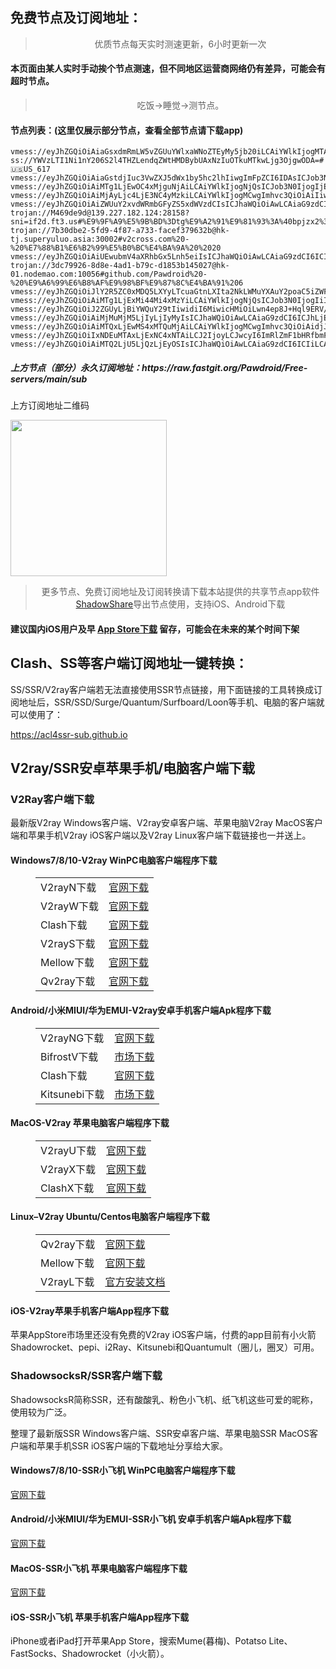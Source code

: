 
<h2>免费节点及订阅地址：</h2>
<blockquote>
<p style="text-align: center;">优质节点每天实时测速更新，6小时更新一次</p>
</blockquote>
<h4>本页面由某人实时手动挨个节点测速，但不同地区运营商网络仍有差异，可能会有超时节点。</h4>
<blockquote>
<p style="text-align: center;">吃饭->睡觉->测节点。</p>
</blockquote>
<h4>节点列表：(这里仅展示部分节点，查看全部节点请下载app)</h4>

```vmess://eyJhZGQiOiJ2YXUxLjBiYWQuY29tIiwidiI6MiwicHMiOiLwn4em8J+Hul9BVV/mvrPlpKfliKnkupoiLCJwb3J0Ijo0NDMsImlkIjoiOTI3MDk0ZDMtZDY3OC00NzYzLTg1OTEtZTI0MGQwYmNhZTg3IiwiYWlkIjowLCJzY3kiOiJhdXRvIiwibmV0Ijoid3MiLCJ0eXBlIjoiIiwiaG9zdCI6InZhdTEuMGJhZC5jb20iLCJ0bHMiOiJ0bHMiLCJwYXRoIjoiL2NoYXQifQ==
vmess://eyJhZGQiOiAiaGsxdmRmLW5vZGUuYWlxaWNoZTEyMy5jb20iLCAiYWlkIjogMTAsICJob3N0IjogIiIsICJpZCI6ICJhOTA1OTdjMS1iYWIzLTQyMTctYWQ2Zi0wODM4Njc1Yzg2MzgiLCAibmV0IjogInRjcCIsICJwYXRoIjogIiIsICJwb3J0IjogODE4OSwgInBzIjogImdpdGh1Yi5jb20vUGF3ZHJvaWQgLSBcdTdmOGVcdTU2ZmQgIDM1IiwgInRscyI6ICJ0bHMiLCAidHlwZSI6ICJhdXRvIiwgInNlY3VyaXR5IjogImF1dG8iLCAic2tpcC1jZXJ0LXZlcmlmeSI6IHRydWUsICJzbmkiOiAiIn0=
ss://YWVzLTI1Ni1nY206S2l4THZLendqZWtHMDBybUAxNzIuOTkuMTkwLjg3OjgwODA=#🇺🇸US_617
vmess://eyJhZGQiOiAiaGstdjIuc3VwZXJ5dWx1by5hc2lhIiwgImFpZCI6IDAsICJob3N0IjogIiIsICJpZCI6ICI3YjMwZGJlMi01ZmQ5LTRmODctYTczMy1mYWNlZjM3OTYzMmIiLCAibmV0IjogIndzIiwgInBhdGgiOiAiLyIsICJwb3J0IjogMzAwMDEsICJwcyI6ICJnaXRodWIuY29tL1Bhd2Ryb2lkIC0gXHU3MjMxXHU2Yzk5XHU1YzNjXHU0ZTlhICA0MSIsICJ0bHMiOiAidGxzIiwgInR5cGUiOiAiYXV0byIsICJzZWN1cml0eSI6ICJhdXRvIiwgInNraXAtY2VydC12ZXJpZnkiOiB0cnVlLCAic25pIjogIiJ9
vmess://eyJhZGQiOiAiMTg1LjEwOC4xMjguNjAiLCAiYWlkIjogNjQsICJob3N0IjogIjE4NS4xMDguMTI4LjYwIiwgImlkIjogIjVhYWIzOTM2LTE2ZDctNDM3Ny04YzMzLTBkNzdmMmQyOTVlZSIsICJuZXQiOiAid3MiLCAicGF0aCI6ICIvcGF0aC8wNTExMTEyMzA5MTAiLCAicG9ydCI6IDQ0MywgInBzIjogInYyY3Jvc3MuY29tIC0gXHU3MjMxXHU1YzE0XHU1MTcwICA3IiwgInRscyI6ICJ0bHMiLCAidHlwZSI6ICJhdXRvIiwgInNlY3VyaXR5IjogImF1dG8iLCAic2tpcC1jZXJ0LXZlcmlmeSI6IHRydWUsICJzbmkiOiAiIn0=
vmess://eyJhZGQiOiAiMjAyLjc4LjE3NC4yMzkiLCAiYWlkIjogMCwgImhvc3QiOiAiIiwgImlkIjogIjkyNzlkZGNjLTIyNTQtNDI4Ny04MmEyLWZjZTU5MWRlMTUyYSIsICJuZXQiOiAid3MiLCAicGF0aCI6ICIvIiwgInBvcnQiOiAzMjQ3MSwgInBzIjogImdpdGh1Yi5jb20vUGF3ZHJvaWQgLSBcdTUzNzBcdTVlYTYgIDQyIiwgInRscyI6ICIiLCAidHlwZSI6ICJhdXRvIiwgInNlY3VyaXR5IjogImF1dG8iLCAic2tpcC1jZXJ0LXZlcmlmeSI6IHRydWUsICJzbmkiOiAiIn0=
vmess://eyJhZGQiOiAiZWUuY2xvdWRmbGFyZS5xdWVzdCIsICJhaWQiOiAwLCAiaG9zdCI6ICIiLCAiaWQiOiAiZjkyNDdkZjQtMDJkNS00YjMxLWFjYzUtNDAyMjY1MmM1OTUzIiwgIm5ldCI6ICJ3cyIsICJwYXRoIjogIi9hcmllcyIsICJwb3J0IjogODAsICJwcyI6ICJnaXRodWIuY29tL1Bhd2Ryb2lkIC0gXHU3ZjhlXHU1NmZkQ2xvdWRGbGFyZVx1ODI4Mlx1NzBiOSAyMSIsICJ0bHMiOiAiIiwgInR5cGUiOiAiYXV0byIsICJzZWN1cml0eSI6ICJhdXRvIiwgInNraXAtY2VydC12ZXJpZnkiOiB0cnVlLCAic25pIjogIiJ9
trojan://M469de9d@139.227.182.124:28158?sni=if2d.ft3.us#%E9%9F%A9%E5%9B%BD%3Dtg%E9%A2%91%E9%81%93%3A%40bpjzx2%3D14
trojan://7b30dbe2-5fd9-4f87-a733-facef379632b@hk-tj.superyuluo.asia:30002#v2cross.com%20-%20%E7%88%B1%E6%B2%99%E5%B0%BC%E4%BA%9A%20%2020
vmess://eyJhZGQiOiAiUEwubmV4aXRhbGx5Lnh5eiIsICJhaWQiOiAwLCAiaG9zdCI6ICIiLCAiaWQiOiAiNTRjNmM4MjMtNDk1Ny00YzZjLWIxMGMtMzU5YmM1MWY3Y2MzIiwgIm5ldCI6ICJ3cyIsICJwYXRoIjogIi9hNTRlMjg0Y2I2LyIsICJwb3J0IjogNDQzLCAicHMiOiAiZ2l0aHViLmNvbS9QYXdkcm9pZCAtIFx1N2Y4ZVx1NTZmZENsb3VkRmxhcmVcdTUxNmNcdTUzZjhDRE5cdTgyODJcdTcwYjkgMjMiLCAidGxzIjogInRscyIsICJ0eXBlIjogImF1dG8iLCAic2VjdXJpdHkiOiAiYXV0byIsICJza2lwLWNlcnQtdmVyaWZ5IjogdHJ1ZSwgInNuaSI6ICIifQ==
trojan://3dc79926-8d8e-4ad1-b79c-d1853b145027@hk-01.nodemao.com:10056#github.com/Pawdroid%20-%20%E9%A6%99%E6%B8%AF%E9%98%BF%E9%87%8C%E4%BA%91%206
vmess://eyJhZGQiOiJlY2R5ZC0xMDQ5LXYyLTcuaGtnLXIta2NkLWMuYXAuY2poaC5iZWF1dHkiLCJ2IjoiMiIsInBzIjoiUmVsYXlf8J+HqPCfh7NDTi3wn4et8J+HsEhLXzYwIiwicG9ydCI6Mjk5MzgsImlkIjoiY2FhYzYyODUtNTExYy00YTA3LWI2ZGItZWRmYmRjZmUzODg5IiwiYWlkIjoiMCIsIm5ldCI6IndzIiwidHlwZSI6IiIsImhvc3QiOiJzMy5jamhoLmJlYXV0eSIsInBhdGgiOiIvamU1eDNwQk4xdmV6M05RdWROa0IiLCJ0bHMiOiJ0bHMifQ==
vmess://eyJhZGQiOiAiMTg1LjExMi44Mi4xMzYiLCAiYWlkIjogNjQsICJob3N0IjogIiIsICJpZCI6ICIzYzliNzc1Zi0xZmZjLTRkNzEtYWI0Ni00OWFkYzAwMTM4ODgiLCAibmV0IjogIndzIiwgInBhdGgiOiAiL3BhdGgvMDUxMTExMjMwOTEwIiwgInBvcnQiOiA0NDMsICJwcyI6ICJnaXRodWIuY29tL1Bhd2Ryb2lkIC0gXHU4MmFjXHU1MTcwICAzMCIsICJ0bHMiOiAidGxzIiwgInR5cGUiOiAiYXV0byIsICJzZWN1cml0eSI6ICJhdXRvIiwgInNraXAtY2VydC12ZXJpZnkiOiB0cnVlLCAic25pIjogIiJ9
vmess://eyJhZGQiOiJ2ZGUyLjBiYWQuY29tIiwidiI6MiwicHMiOiLwn4ep8J+Hql9ERV/lvrflm70iLCJwb3J0Ijo0NDMsImlkIjoiOTI3MDk0ZDMtZDY3OC00NzYzLTg1OTEtZTI0MGQwYmNhZTg3IiwiYWlkIjowLCJzY3kiOiJhdXRvIiwibmV0Ijoid3MiLCJ0eXBlIjoiIiwiaG9zdCI6InZkZTIuMGJhZC5jb20iLCJ0bHMiOiJ0bHMiLCJwYXRoIjoiL2NoYXQifQ==
vmess://eyJhZGQiOiAiMjMuMjM5LjIyLjIyMyIsICJhaWQiOiAwLCAiaG9zdCI6ICJhLjE4OS5jbiIsICJpZCI6ICI0NmI3NmIyMC0yMWQ4LTRjODctYjNkMi1lNDNmYmRhOTgyMmQiLCAibmV0IjogIndzIiwgInBhdGgiOiAiLyIsICJwb3J0IjogODA4MCwgInBzIjogImdpdGh1Yi5jb20vUGF3ZHJvaWQgLSBcdTdmOGVcdTU2ZmRcdTUyYTBcdTUyMjlcdTc5OGZcdTVjM2NcdTRlOWFcdTVkZGVcdThkMzlcdTkxY2NcdTg0OTlMaW5vZGVcdTY1NzBcdTYzNmVcdTRlMmRcdTVmYzMgOCIsICJ0bHMiOiAiIiwgInR5cGUiOiAiYXV0byIsICJzZWN1cml0eSI6ICJhdXRvIiwgInNraXAtY2VydC12ZXJpZnkiOiB0cnVlLCAic25pIjogIiJ9
vmess://eyJhZGQiOiAiMTQxLjEwMS4xMTQuMjAiLCAiYWlkIjogMCwgImhvc3QiOiAidjJyYXkxLnpodWppY24yLmNvbSIsICJpZCI6ICIwN2E2M2ZlMy04YTQ2LTRmODktYjU0OC05MTUxYzYxYjlkYzgiLCAibmV0IjogIndzIiwgInBhdGgiOiAiL2Rvbmd0YWl3YW5nLmNvbSIsICJwb3J0IjogNDQzLCAicHMiOiAiZ2l0aHViLmNvbS9QYXdkcm9pZCAtIFx1N2Y4ZVx1NTZmZENsb3VkRmxhcmVcdTgyODJcdTcwYjkgMjQiLCAidGxzIjogInRscyIsICJ0eXBlIjogImF1dG8iLCAic2VjdXJpdHkiOiAiYXV0byIsICJza2lwLWNlcnQtdmVyaWZ5IjogdHJ1ZSwgInNuaSI6ICIifQ==
vmess://eyJhZGQiOiIxNDEuMTAxLjExNC4xNTAiLCJ2IjoyLCJwcyI6ImRlZmF1bHRfbmFtZV8zIiwicG9ydCI6NDQzLCJpZCI6ImJmNDYxOWU0LTAxZGMtNDhjYS1iZTA4LTA5NzZiNTQ5NjhjZSIsImFpZCI6MCwic2N5IjoiYXV0byIsIm5ldCI6IndzIiwidHlwZSI6IiIsImhvc3QiOiJsZzUuemh1amljbjIuY29tIiwidGxzIjoidGxzIiwicGF0aCI6Ii9kb25ndGFpd2FuZy5jb20ifQ==
vmess://eyJhZGQiOiAiMTQ2LjU5LjQzLjEyOSIsICJhaWQiOiAwLCAiaG9zdCI6ICIiLCAiaWQiOiAiNTRjNmM4MjMtNDk1Ny00YzZjLWIxMGMtMzU5YmM1MWY3Y2MzIiwgIm5ldCI6ICJ3cyIsICJwYXRoIjogIi9hNTRlMjg0Y2I2LyIsICJwb3J0IjogNDQzLCAicHMiOiAiZ2l0aHViLmNvbS9QYXdkcm9pZCAtIFx1NjMyYVx1NWEwMSAgMTkiLCAidGxzIjogInRscyIsICJ0eXBlIjogImF1dG8iLCAic2VjdXJpdHkiOiAiYXV0byIsICJza2lwLWNlcnQtdmVyaWZ5IjogdHJ1ZSwgInNuaSI6ICIifQ==
```
<h5>上方节点（部分）永久订阅地址：https://raw.fastgit.org/Pawdroid/Free-servers/main/sub</h5>
<p>上方订阅地址二维码</p>
<img src='https://raw.fastgit.org/Pawdroid/Free-servers/main/sub.png' width=250 height=250>
<blockquote style='text-align: center;'>更多节点、免费订阅地址及订阅转换请下载本站提供的共享节点app软件<a href='https://shadowshare.v2cross.com'>ShadowShare</a>导出节点使用，支持iOS、Android下载</blockquote>
<h4>建议国内iOS用户及早 <a href='https://apps.apple.com/cn/app/shadowshare/id1612647259'>App Store下载</a> 留存，可能会在未来的某个时间下架</h4>

<div class="nv-content-wrap entry-content">
<h2>Clash、SS等客户端订阅地址一键转换：</h2>
<p>SS/SSR/V2ray客户端若无法直接使用SSR节点链接，用下面链接的工具转换成订阅地址后，SSR/SSD/Surge/Quantum/Surfboard/Loon等手机、电脑的客户端就可以使用了：</p>
<p><a href="https://acl4ssr-sub.github.io" target="_blank" rel="noreferrer noopener nofollow">https://acl4ssr-sub.github.io</a></p>
<h2>V2ray/SSR安卓苹果手机/电脑客户端下载</h2>
<h3>V2Ray客户端下载</h3>
<p>最新版V2ray Windows客户端、V2ray安卓客户端、苹果电脑V2ray MacOS客户端和苹果手机V2ray iOS客户端以及V2ray Linux客户端下载链接也一并送上。</p>
<h4>Windows7/8/10-<strong>V2ray WinPC电脑客户端</strong>程序下载</h4>
<figure class="wp-block-table alignwide is-style-stripes"><table><tbody><tr><td>V2rayN下载</td><td><a href="https://github.com/2dust/v2rayN/releases" target="_blank" rel="noreferrer noopener">官网下载</a></td></tr><tr><td>V2rayW下载</td><td><a href="https://github.com/Cenmrev/V2RayW/releases" target="_blank" rel="noreferrer noopener">官网下载</a></td></tr><tr><td>Clash下载</td><td><a href="https://github.com/Fndroid/clash_for_windows_pkg/releases" target="_blank" rel="noreferrer noopener">官网下载</a></td></tr><tr><td>V2rayS下载</td><td><a href="https://github.com/Shinlor/V2RayS/releases" target="_blank" rel="noreferrer noopener">官网下载</a></td></tr><tr><td>Mellow下载</td><td><a href="https://github.com/mellow-io/mellow/releases" target="_blank" rel="noreferrer noopener">官网下载</a></td></tr><tr><td>Qv2ray下载</td><td><a href="https://github.com/Qv2ray/Qv2ray" target="_blank" rel="noreferrer noopener">官网下载</a></td></tr></tbody></table></figure>
<h4><strong>Android/小米MIUI/华为EMUI-V2ray安卓手机客户端</strong>Apk程序下载</h4>
<figure class="wp-block-table alignwide is-style-stripes"><table><tbody><tr><td>V2rayNG下载</td><td><a href="https://github.com/2dust/v2rayNG/releases" target="_blank" rel="noreferrer noopener">官网下载</a></td></tr><tr><td>BifrostV下载</td><td><a rel="noreferrer noopener" href="https://www.appsapk.com/downloading/latest/com.github.dawndiy.bifrostv-0.6.8.apk" target="_blank">市场下载</a></td></tr><tr><td>Clash下载</td><td><a href="https://github.com/Kr328/ClashForAndroid/releases" target="_blank" rel="noreferrer noopener">官网下载</a></td></tr><tr><td>Kitsunebi下载</td><td><a rel="noreferrer noopener" href="https://apkpure.com/kitsunebi/fun.kitsunebi.kitsunebi4android" target="_blank">市场下载</a></td></tr></tbody></table></figure>
<h4><strong>MacOS-V2ray <strong>苹果电脑</strong>客户端</strong>程序下载</h4>
<figure class="wp-block-table alignwide is-style-stripes"><table><tbody><tr><td>V2rayU下载</td><td><a href="https://github.com/yanue/V2rayU/releases" target="_blank" rel="noreferrer noopener">官网下载</a></td></tr><tr><td>V2rayX下载</td><td><a href="https://github.com/Cenmrev/V2RayX/releases" target="_blank" rel="noreferrer noopener">官网下载</a></td></tr><tr><td>ClashX下载</td><td><a href="https://github.com/yichengchen/clashX/releases" target="_blank" rel="noreferrer noopener">官网下载</a></td></tr></tbody></table></figure>
<h4><strong>Linux</strong>–<strong>V2ray Ubuntu/Centos电脑客户端</strong>程序下载</h4>
<figure class="wp-block-table alignwide is-style-stripes"><table><tbody><tr><td>Qv2ray下载</td><td><a href="https://github.com/Qv2ray/Qv2ray" target="_blank" rel="noreferrer noopener">官网下载</a></td></tr><tr><td>Mellow下载</td><td><a href="https://github.com/mellow-io/mellow/releases" target="_blank" rel="noreferrer noopener">官网下载</a></td></tr><tr><td>V2rayL下载</td><td><a rel="noreferrer noopener" href="https://github.com/jiangxufeng/v2rayL" target="_blank">官方安装文档</a></td></tr></tbody></table></figure>
<h4>iOS-<strong>V2ray苹果<strong>手机客户端</strong>App程序</strong>下载</h4>
<p>苹果AppStore市场里还没有免费的V2ray iOS客户端，付费的app目前有小火箭Shadowrocket、pepi、i2Ray、Kitsunebi和Quantumult（圈儿，圈叉）可用。</p>
<h3>ShadowsocksR/SSR客户端下载</h3>
<p>ShadowsocksR简称SSR，还有酸酸乳、粉色小飞机、纸飞机这些可爱的昵称，使用较为广泛。</p>
<p>整理了最新版SSR Windows客户端、SSR安卓客户端、苹果电脑SSR MacOS客户端和苹果手机SSR iOS客户端的下载地址分享给大家。</p>
<h4><strong>Windows7/8/10-<strong>SSR小飞机 WinPC电脑客户端</strong>程序下载</strong></h4>
<p><a rel="noreferrer noopener" href="https://github.com/shadowsocksrr/shadowsocksr-csharp/releases" target="_blank">官网下载</a></p>
<h4><strong><strong>Android/小米MIUI/华为EMUI-SSR小飞机 安卓手机客户端</strong>Apk程序下载</strong></h4>
<p><a rel="noreferrer noopener" href="https://github.com/shadowsocksrr/shadowsocksr-android/releases" target="_blank">官网下载</a></p>
<h4><strong><strong>MacOS-SSR小飞机 苹果电脑客户端</strong>程序下载</strong></h4>
<p><a href="https://github.com/qinyuhang/ShadowsocksX-NG-R/releases" target="_blank" rel="noreferrer noopener">官网下载</a></p>
<h4><strong>iOS-<strong>SSR小飞机 苹果手机客户端App程序</strong></strong>下载</h4>
<p>iPhone或者iPad打开苹果App Store，搜索Mume(暮梅)、Potatso Lite、FastSocks、Shadowrocket（小火箭）。</p>
